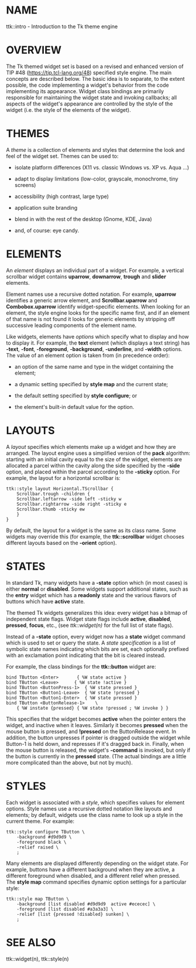 # NAME

ttk::intro - Introduction to the Tk theme engine

# OVERVIEW

The Tk themed widget set is based on a revised and enhanced version of
TIP #48 (https://tip.tcl-lang.org/48) specified style engine. The main
concepts are described below. The basic idea is to separate, to the
extent possible, the code implementing a widget\'s behavior from the
code implementing its appearance. Widget class bindings are primarily
responsible for maintaining the widget state and invoking callbacks; all
aspects of the widget\'s appearance are controlled by the style of the
widget (i.e. the style of the elements of the widget).

# THEMES

A *theme* is a collection of elements and styles that determine the look
and feel of the widget set. Themes can be used to:

-   isolate platform differences (X11 vs. classic Windows vs. XP vs.
    Aqua \...)

-   adapt to display limitations (low-color, grayscale, monochrome, tiny
    screens)

-   accessibility (high contrast, large type)

-   application suite branding

-   blend in with the rest of the desktop (Gnome, KDE, Java)

-   and, of course: eye candy.

# ELEMENTS

An *element* displays an individual part of a widget. For example, a
vertical scrollbar widget contains **uparrow**, **downarrow**,
**trough** and **slider** elements.

Element names use a recursive dotted notation. For example, **uparrow**
identifies a generic arrow element, and **Scrollbar.uparrow** and
**Combobox.uparrow** identify widget-specific elements. When looking for
an element, the style engine looks for the specific name first, and if
an element of that name is not found it looks for generic elements by
stripping off successive leading components of the element name.

Like widgets, elements have *options* which specify what to display and
how to display it. For example, the **text** element (which displays a
text string) has **-text**, **-font**, **-foreground**, **-background**,
**-underline**, and **-width** options. The value of an element option
is taken from (in precedence order):

-   an option of the same name and type in the widget containing the
    element;

-   a dynamic setting specified by **style map** and the current state;

-   the default setting specified by **style configure**; or

-   the element\'s built-in default value for the option.

# LAYOUTS

A *layout* specifies which elements make up a widget and how they are
arranged. The layout engine uses a simplified version of the **pack**
algorithm: starting with an initial cavity equal to the size of the
widget, elements are allocated a parcel within the cavity along the side
specified by the **-side** option, and placed within the parcel
according to the **-sticky** option. For example, the layout for a
horizontal scrollbar is:

    ttk::style layout Horizontal.TScrollbar {
        Scrollbar.trough -children {
        Scrollbar.leftarrow -side left -sticky w
        Scrollbar.rightarrow -side right -sticky e
        Scrollbar.thumb -sticky ew
        }
    }

By default, the layout for a widget is the same as its class name. Some
widgets may override this (for example, the **ttk::scrollbar** widget
chooses different layouts based on the **-orient** option).

# STATES

In standard Tk, many widgets have a **-state** option which (in most
cases) is either **normal** or **disabled**. Some widgets support
additional states, such as the **entry** widget which has a **readonly**
state and the various flavors of buttons which have **active** state.

The themed Tk widgets generalizes this idea: every widget has a bitmap
of independent state flags. Widget state flags include **active**,
**disabled**, **pressed**, **focus**, etc., (see *ttk::widget(n)* for
the full list of state flags).

Instead of a **-state** option, every widget now has a **state** widget
command which is used to set or query the state. A *state specification*
is a list of symbolic state names indicating which bits are set, each
optionally prefixed with an exclamation point indicating that the bit is
cleared instead.

For example, the class bindings for the **ttk::button** widget are:

    bind TButton <Enter>       { %W state active }
    bind TButton <Leave>      { %W state !active }
    bind TButton <ButtonPress-1>  { %W state pressed }
    bind TButton <Button1-Leave>  { %W state !pressed }
    bind TButton <Button1-Enter>  { %W state pressed }
    bind TButton <ButtonRelease-1>    \
        { %W instate {pressed} { %W state !pressed ; %W invoke } }

This specifies that the widget becomes **active** when the pointer
enters the widget, and inactive when it leaves. Similarly it becomes
**pressed** when the mouse button is pressed, and **!pressed** on the
ButtonRelease event. In addition, the button unpresses if pointer is
dragged outside the widget while Button-1 is held down, and represses if
it\'s dragged back in. Finally, when the mouse button is released, the
widget\'s **-command** is invoked, but only if the button is currently
in the **pressed** state. (The actual bindings are a little more
complicated than the above, but not by much).

# STYLES

Each widget is associated with a *style*, which specifies values for
element options. Style names use a recursive dotted notation like
layouts and elements; by default, widgets use the class name to look up
a style in the current theme. For example:

    ttk::style configure TButton \
        -background #d9d9d9 \
        -foreground black \
        -relief raised \
        ;

Many elements are displayed differently depending on the widget state.
For example, buttons have a different background when they are active, a
different foreground when disabled, and a different relief when pressed.
The **style map** command specifies dynamic option settings for a
particular style:

    ttk::style map TButton \
        -background [list disabled #d9d9d9  active #ececec] \
        -foreground [list disabled #a3a3a3] \
        -relief [list {pressed !disabled} sunken] \
        ;

# SEE ALSO

ttk::widget(n), ttk::style(n)
